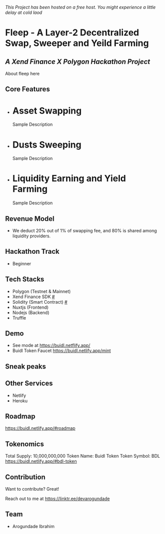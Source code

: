 *This Project has been hosted on a free host. You might experience a little delay at cold laod*

# Fleep - A Layer-2 Decentralized Swap, Sweeper and Yeild Farming
## _A Xend Finance X Polygon Hackathon Project_

About fleep here

## Core Features
- # Asset Swapping
    Sample Description
    
- # Dusts Sweeping
    Sample Description

- # Liquidity Earning and Yield Farming
    Sample Description

## Revenue Model
- We deduct 20% out of 1% of swapping fee, and 80% is shared among liquidity providers.

## Hackathon Track
- Beginner
  

## Tech Stacks

- Polygon (Testnet & Mainnet)
- Xend Finance SDK [#](https://github.com/devarogundade/fleep/tree/master/)
- Solidity (Smart Contract) [#](https://github.com/devarogundade/fleep/tree/master/contracts)
- Nuxtjs (Frontend)
- Nodejs (Backend) 
- Truffle

## Demo

- See mode at https://buidl.netflify.app/
- Buidl Token Faucet https://buidl.netlify.app/mint

## Sneak peaks
   

## Other Services
- Netlify
- Heroku

## Roadmap
   https://buidl.netlify.app/#roadmap

## Tokenomics
   Total Supply: 10,000,000,000
   Token Name: Buidl Token
   Token Symbol: BDL
   https://buidl.netlify.app/#bdl-token

## Contribution

Want to contribute? Great!

Reach out to me at https://linktr.ee/devarogundade

## Team
- Arogundade Ibrahim

